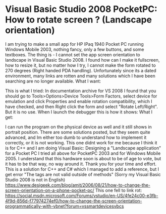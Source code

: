 
# Visual Basic Studio 2008 PocketPC: How to rotate screen ? (Landscape orientation)

I am trying to make a small app for HP IPaq 1940 Pocket PC running Windows Mobile 2003, nothing fancy, only a few buttons, and some textboxes. The thing is - I cannot set the app screen orientation to landscape in Visual Basic Studio 2008. I found how can I make it fullscreen, how to resize it, but no matter how I try, I cannot make the form rotated to 270 degrees (Right handed PDA handling).
Unfortunately since its a dated environment, many links are rotten and many solutions which I have been searching are no longer available.
What I want:

This is what I tried: In documentation archive for VS 2008 I found that you should go to Tools>Options>Device Tools>Form Factors, select device for emulation and click Properties and enable rotation compatibility, which I have checked, and then Right click the form and select "Rotate Left/Right". But it is no use. When I launch the debugger this is how it shows:
What I get:

I can run the program on the physical device as well and it still shows in portrait position.
There are some solutions posted, but they seem quite advanced, and Im either too dumb to understand how to implement it correctly, or it is not working. This one didnt work for me because I think it is for C++ and I am doing Visual Basic: Designing a "Landscape application" for a Pocket PC
I tried all above for PocketPC 2003 and for Windows Mobile 2005.
I understand that this hardware soon is about to be of age to vote, but it has to be that way, no way around it.
Thank you for your time and effort.
This is a solution for C++ and C# which I managed to add a reference, but I get error "The tags are not valid outside of methods" (Sorry my Visual Basic Studio 2008 is not in English)
https://www.desigeek.com/blog/amit/2006/08/21/how-to-change-the-screen-orientation-on-a-phone-pocket-pc/
This one fell to link rot:
https://social.msdn.microsoft.com/Forums/vstudio/en-US/4fe24c00-e3fb-4f9d-856d-f77974274ef0/how-to-change-the-screen-orientation-programmatically-with-vbnet?forum=vssmartdevicesvbcs

        